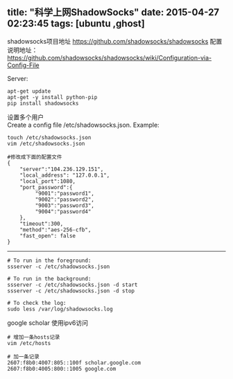 title: "科学上网ShadowSocks"
date: 2015-04-27 02:23:45
tags: [ubuntu ,ghost]
---
shadowsocks项目地址
https://github.com/shadowsocks/shadowsocks
配置说明地址：<br />
https://github.com/shadowsocks/shadowsocks/wiki/Configuration-via-Config-File


Server:
``` shell
apt-get update
apt-get -y install python-pip
pip install shadowsocks
```

设置多个用户<br />
Create a config file /etc/shadowsocks.json. Example:
``` linux
touch /etc/shadowsocks.json
vim /etc/shadowsocks.json

#修改成下面的配置文件
{
    "server":"104.236.129.151",
    "local_address": "127.0.0.1",
    "local_port":1080,
    "port_password":{
         "9001":"password1",
         "9002":"password2",
         "9003":"password3",
         "9004":"password4"
    },
    "timeout":300,
    "method":"aes-256-cfb",
    "fast_open": false
}
```
---
```linux
# To run in the foreground:
ssserver -c /etc/shadowsocks.json

# To run in the background:
ssserver -c /etc/shadowsocks.json -d start
ssserver -c /etc/shadowsocks.json -d stop

# To check the log:
sudo less /var/log/shadowsocks.log
```


google scholar 使用ipv6访问
```
# 增加一条hosts记录
vim /etc/hosts

# 加一条记录
2607:f8b0:4007:805::100f scholar.google.com
2607:f8b0:4005:800::1005 google.com
```
